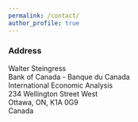 ```yaml
---
permalink: /contact/
author_profile: true
---
```


### Address

Walter Steingress  
Bank of Canada - Banque du Canada  
International Economic Analysis  
234 Wellington Street West  
Ottawa, ON, K1A 0G9  
Canada  
